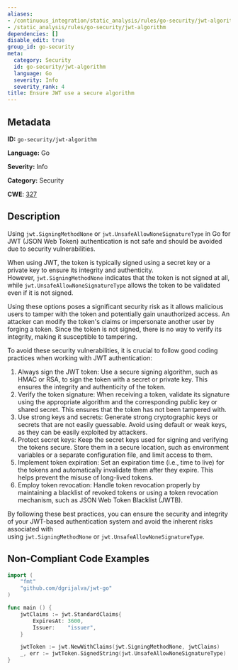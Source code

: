 ```yaml
---
aliases:
- /continuous_integration/static_analysis/rules/go-security/jwt-algorithm
- /static_analysis/rules/go-security/jwt-algorithm
dependencies: []
disable_edit: true
group_id: go-security
meta:
  category: Security
  id: go-security/jwt-algorithm
  language: Go
  severity: Info
  severity_rank: 4
title: Ensure JWT use a secure algorithm
---
```

<!--  SOURCED FROM https://github.com/DataDog/datadog-static-analyzer-rule-docs -->


## Metadata
**ID:** `go-security/jwt-algorithm`

**Language:** Go

**Severity:** Info

**Category:** Security

**CWE**: [327](https://cwe.mitre.org/data/definitions/327.html)

## Description
Using `jwt.SigningMethodNone` or `jwt.UnsafeAllowNoneSignatureType` in Go for JWT (JSON Web Token) authentication is not safe and should be avoided due to security vulnerabilities.

When using JWT, the token is typically signed using a secret key or a private key to ensure its integrity and authenticity. However, `jwt.SigningMethodNone` indicates that the token is not signed at all, while `jwt.UnsafeAllowNoneSignatureType` allows the token to be validated even if it is not signed.

Using these options poses a significant security risk as it allows malicious users to tamper with the token and potentially gain unauthorized access. An attacker can modify the token's claims or impersonate another user by forging a token. Since the token is not signed, there is no way to verify its integrity, making it susceptible to tampering.

To avoid these security vulnerabilities, it is crucial to follow good coding practices when working with JWT authentication:

1.  Always sign the JWT token: Use a secure signing algorithm, such as HMAC or RSA, to sign the token with a secret or private key. This ensures the integrity and authenticity of the token.
2.  Verify the token signature: When receiving a token, validate its signature using the appropriate algorithm and the corresponding public key or shared secret. This ensures that the token has not been tampered with.
3.  Use strong keys and secrets: Generate strong cryptographic keys or secrets that are not easily guessable. Avoid using default or weak keys, as they can be easily exploited by attackers.
4.  Protect secret keys: Keep the secret keys used for signing and verifying the tokens secure. Store them in a secure location, such as environment variables or a separate configuration file, and limit access to them.
5.  Implement token expiration: Set an expiration time (i.e., time to live) for the tokens and automatically invalidate them after they expire. This helps prevent the misuse of long-lived tokens.
6.  Employ token revocation: Handle token revocation properly by maintaining a blacklist of revoked tokens or using a token revocation mechanism, such as JSON Web Token Blacklist (JWTB).

By following these best practices, you can ensure the security and integrity of your JWT-based authentication system and avoid the inherent risks associated with using `jwt.SigningMethodNone` or `jwt.UnsafeAllowNoneSignatureType`.


## Non-Compliant Code Examples
```go
import (
    "fmt"
    "github.com/dgrijalva/jwt-go"
)

func main () {
    jwtClaims := jwt.StandardClaims{
        ExpiresAt: 3600,
        Issuer:    "issuer",
    }

    jwtToken := jwt.NewWithClaims(jwt.SigningMethodNone, jwtClaims)
    _, err := jwtToken.SignedString(jwt.UnsafeAllowNoneSignatureType)
}
```
